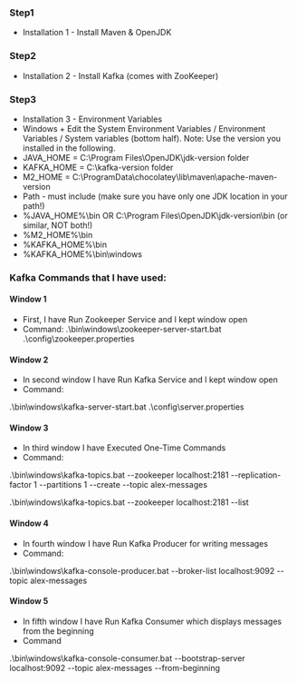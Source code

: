 ### Step1
- Installation 1 - Install Maven & OpenJDK
### Step2
- Installation 2 - Install Kafka (comes with ZooKeeper)
### Step3
- Installation 3 - Environment Variables
-  Windows + Edit the System Environment Variables / Environment Variables / System variables (bottom half). Note:  Use the version you installed in the following. 
- JAVA_HOME = C:\Program Files\OpenJDK\jdk-version folder
- KAFKA_HOME =  C:\kafka-version folder
- M2_HOME = C:\ProgramData\chocolatey\lib\maven\apache-maven-version
- Path - must include (make sure you have only one JDK location in your path!)
- %JAVA_HOME%\bin OR C:\Program Files\OpenJDK\jdk-version\bin (or similar, NOT both!)
- %M2_HOME%\bin
- %KAFKA_HOME%\bin
- %KAFKA_HOME%\bin\windows
### Kafka Commands that I have used:
#### Window 1 
- First, I have Run Zookeeper Service and I kept window open
- Command:
.\bin\windows\zookeeper-server-start.bat .\config\zookeeper.properties
#### Window 2
- In second window I have Run Kafka Service and I kept window open
- Command:

 .\bin\windows\kafka-server-start.bat .\config\server.properties
 
#### Window 3
- In third window I have Executed One-Time Commands 
- Command:

.\bin\windows\kafka-topics.bat --zookeeper localhost:2181 --replication-factor 1 --partitions 1 --create --topic alex-messages

.\bin\windows\kafka-topics.bat --zookeeper localhost:2181 --list

#### Window 4
- In fourth window I have Run Kafka Producer for writing messages
- Command:

.\bin\windows\kafka-console-producer.bat --broker-list localhost:9092 --topic alex-messages
#### Window 5

- In fifth window I have  Run Kafka Consumer which displays messages from the beginning
- Command

.\bin\windows\kafka-console-consumer.bat --bootstrap-server localhost:9092 --topic alex-messages --from-beginning

